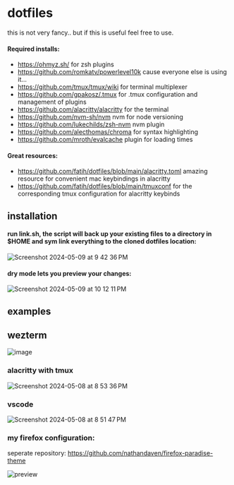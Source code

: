 # dotfiles
this is not very fancy.. but if this is useful feel free to use.

#### Required installs:
- https://ohmyz.sh/ for zsh plugins
- https://github.com/romkatv/powerlevel10k cause everyone else is using it...
- https://github.com/tmux/tmux/wiki for terminal multiplexer
- https://github.com/gpakosz/.tmux for .tmux configuration and management of plugins
- https://github.com/alacritty/alacritty for the terminal
- https://github.com/nvm-sh/nvm nvm for node versioning
- https://github.com/lukechilds/zsh-nvm nvm plugin
- https://github.com/alecthomas/chroma for syntax highlighting
- https://github.com/mroth/evalcache plugin for loading times

#### Great resources:
- https://github.com/fatih/dotfiles/blob/main/alacritty.toml amazing resource for convenient mac keybindings in alacritty
- https://github.com/fatih/dotfiles/blob/main/tmuxconf for the corresponding tmux configuration for alacritty keybinds

## installation

#### run link.sh, the script will back up your existing files to a directory in $HOME and sym link everything to the cloned dotfiles location:

<img alt="Screenshot 2024-05-09 at 9 42 36 PM" src="https://github.com/nathandaven/dotfiles/assets/25095231/abf6bffc-0f48-4d55-b4d9-d0c4d2324585">


#### dry mode lets you preview your changes: 

<img alt="Screenshot 2024-05-09 at 10 12 11 PM" src="https://github.com/nathandaven/dotfiles/assets/25095231/d75d123f-144f-4735-b618-6905a3dce338">


## examples

## wezterm
<img alt="image" src="https://github.com/nathandaven/dotfiles/assets/25095231/6ea2b238-96af-4341-9f9a-4e81f7b66d5d">


### alacritty with tmux
<img alt="Screenshot 2024-05-08 at 8 53 36 PM" src="https://github.com/nathandaven/dotfiles/assets/25095231/2161da43-8ede-4c25-b884-2a7b88b84746">

### vscode
<img alt="Screenshot 2024-05-08 at 8 51 47 PM" src="https://github.com/nathandaven/dotfiles/assets/25095231/974f8442-630f-497a-aa47-7cf6bcdd89b1">

### my firefox configuration:
seperate repository: https://github.com/nathandaven/firefox-paradise-theme 

![preview](https://github.com/nathandaven/dotfiles/assets/25095231/c0feddd8-6c40-4548-a43f-71bcc159d8af)

